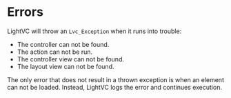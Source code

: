 Errors
======

LightVC will throw an `Lvc_Exception` when it runs into trouble:

* The controller can not be found.
* The action can not be run.
* The controller view can not be found.
* The layout view can not be found.

The only error that does not result in a thrown exception is when an element can not be loaded.  Instead, LightVC logs the error and continues execution.
